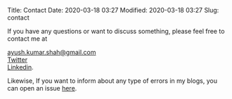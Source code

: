Title: Contact
Date: 2020-03-18 03:27
Modified: 2020-03-18 03:27
Slug: contact

If you have any questions or want to discuss something, please feel free to contact me at

[ayush.kumar.shah@gmail.com](mailto:aysh.kumar.shah@gmail.com)<br>
[Twitter](https://twitter.com/ayushkumarshah7)<br>
[Linkedin](https://np.linkedin.com/in/ayush7).

Likewise, If you want to inform about any type of errors in my blogs, you can open an issue [here](https://github.com/ayushkumarshah/ayushkumarshah.github.io/issues/new).